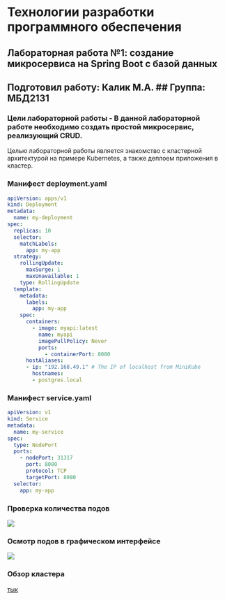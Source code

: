 # Технологии разработки программного обеспечения  
## Лабораторная работа №1: создание микросервиса на Spring Boot с базой данных  
## Подготовил работу: Калик М.A. ## Группа: МБД2131  
### Цели лабораторной работы - В данной лабораторной работе необходимо создать простой микросервис, реализующий CRUD.  
Целью лабораторной работы является знакомство с кластерной архитектурой на примере Kubernetes, а также деплоем приложения в кластер.
### Манифест deployment.yaml
```yaml
apiVersion: apps/v1
kind: Deployment
metadata:
  name: my-deployment
spec:
  replicas: 10
  selector:
    matchLabels:
      app: my-app
  strategy:
    rollingUpdate:
      maxSurge: 1
      maxUnavailable: 1
    type: RollingUpdate
  template:
    metadata:
      labels:
        app: my-app
    spec:
      containers:
        - image: myapi:latest
          name: myapi
          imagePullPolicy: Never
          ports:
            - containerPort: 8080
      hostAliases:
      - ip: "192.168.49.1" # The IP of localhost from MiniKube
        hostnames:
        - postgres.local
```
### Манифест service.yaml
```yaml
apiVersion: v1
kind: Service
metadata:
  name: my-service
spec:
  type: NodePort
  ports:
    - nodePort: 31317
      port: 8080
      protocol: TCP
      targetPort: 8080
  selector:
    app: my-app
```
### Проверка количества подов
<img src='https://a.radikal.ru/a21/2201/d8/2cfec874a594.jpg'>

### Осмотр подов в графическом интерфейсе
<img src='https://d.radikal.ru/d27/2201/94/588c90b94b3f.jpg'>

### Обзор кластера
[тык](https://disk.yandex.ru/i/6x7Efr1aODlfzg)
